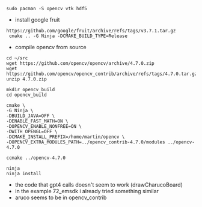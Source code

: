 ```
sudo pacman -S opencv vtk hdf5
```
- install google fruit
```
https://github.com/google/fruit/archive/refs/tags/v3.7.1.tar.gz
 cmake .. -G Ninja -DCMAKE_BUILD_TYPE=Release
```
- compile opencv from source
```
cd ~/src
wget https://github.com/opencv/opencv/archive/4.7.0.zip
wget https://github.com/opencv/opencv_contrib/archive/refs/tags/4.7.0.tar.gz
unzip 4.7.0.zip

mkdir opencv_build
cd opencv_build

cmake \
-G Ninja \
-DBUILD_JAVA=OFF \
-DENABLE_FAST_MATH=ON \
-DOPENCV_ENABLE_NONFREE=ON \
-DWITH_OPENGL=OFF \
-DCMAKE_INSTALL_PREFIX=/home/martin/opencv \
-DOPENCV_EXTRA_MODULES_PATH=../opencv_contrib-4.7.0/modules ../opencv-4.7.0

ccmake ../opencv-4.7.0

ninja
ninja install
```

- the code that gpt4 calls doesn't seem to work (drawCharucoBoard)
- in the example 72_emsdk i already tried something similar
- aruco seems to be in opencv_contrib
